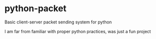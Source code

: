 # python-packet
Basic client-server packet sending system for python

I am far from familiar with proper python practices, was just a fun project
